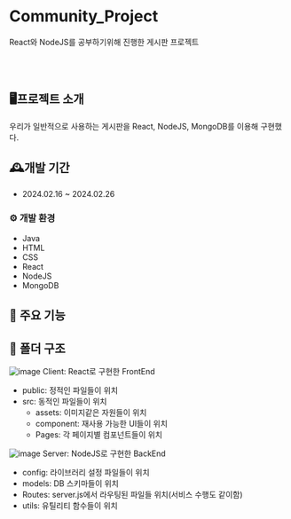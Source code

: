 # Community_Project
React와 NodeJS를 공부하기위해 진행한 게시판 프로젝트

<br>
<br>

## 🖥프로젝트 소개
우리가 일반적으로 사용하는 게시판을 React, NodeJS, MongoDB를 이용해 구현했다.


## 🕰개발 기간
- 2024.02.16 ~ 2024.02.26


### ⚙ 개발 환경
- Java
- HTML
- CSS
- React
- NodeJS
- MongoDB

## 📌 주요 기능


## 📂 폴더 구조
![image](https://github.com/yofp1937/Community_Project/assets/112924147/ae10a667-6e1d-43ec-9bed-cd540be89b84)
Client: React로 구현한 FrontEnd
 - public: 정적인 파일들이 위치
 - src: 동적인 파일들이 위치
    - assets: 이미지같은 자원들이 위치
    - component: 재사용 가능한 UI들이 위치
    - Pages: 각 페이지별 컴포넌트들이 위치

![image](https://github.com/yofp1937/Community_Project/assets/112924147/2f938e2a-4157-4b08-af10-6f9aa2db84ac)
Server: NodeJS로 구현한 BackEnd
 - config: 라이브러리 설정 파일들이 위치
 - models: DB 스키마들이 위치
 - Routes: server.js에서 라우팅된 파일들 위치(서비스 수행도 같이함)
 - utils: 유틸리티 함수들이 위치
